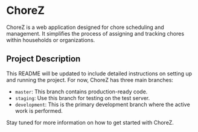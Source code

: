 # ChoreZ

ChoreZ is a web application designed for chore scheduling and management. It simplifies the process of assigning and tracking chores within households or organizations.

## Project Description

This README will be updated to include detailed instructions on setting up and running the project. For now, ChoreZ has three main branches:

- `master`: This branch contains production-ready code.
- `staging`: Use this branch for testing on the test server.
- `development`: This is the primary development branch where the active work is performed.

Stay tuned for more information on how to get started with ChoreZ.
